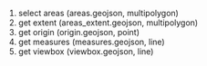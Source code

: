 1. select areas (areas.geojson, multipolygon)
2. get extent (areas_extent.geojson, multipolygon)
3. get origin (origin.geojson, point)
4. get measures (measures.geojson, line)
5. get viewbox (viewbox.geojson, line)

